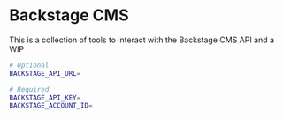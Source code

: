# Backstage CMS

This is a collection of tools to interact with the Backstage CMS API and a WIP

```bash
# Optional
BACKSTAGE_API_URL=

# Required
BACKSTAGE_API_KEY=
BACKSTAGE_ACCOUNT_ID=
```

